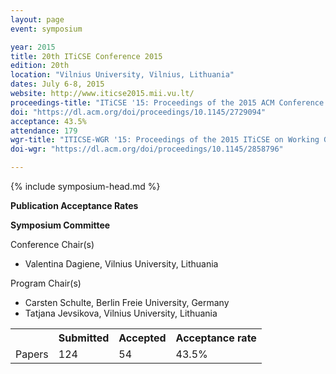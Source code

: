 ```yaml
---
layout: page
event: symposium

year: 2015
title: 20th ITiCSE Conference 2015
edition: 20th
location: "Vilnius University, Vilnius, Lithuania"
dates: July 6-8, 2015
website: http://www.iticse2015.mii.vu.lt/
proceedings-title: "ITiCSE '15: Proceedings of the 2015 ACM Conference on Innovation and Technology in Computer Science Education"  
doi: "https://dl.acm.org/doi/proceedings/10.1145/2729094"
acceptance: 43.5%
attendance: 179
wgr-title: "ITICSE-WGR '15: Proceedings of the 2015 ITiCSE on Working Group Reports"
doi-wgr: "https://dl.acm.org/doi/proceedings/10.1145/2858796"

---
```


{% include symposium-head.md %}

**Publication Acceptance Rates**

 <table class="table table-hover table-sm"><tbody><tr><th> </th>
<th>Submitted</th>
<th>Accepted</th>
<th>Acceptance rate</th>
</tr><tr><td>Papers</td>
<td>124</td>
<td>54</td>
<td>43.5%</td>

**Symposium Committee**

Conference Chair(s)

-   Valentina Dagiene, Vilnius University, Lithuania

Program Chair(s)

-   Carsten Schulte, Berlin Freie University, Germany
-   Tatjana Jevsikova, Vilnius University, Lithuania